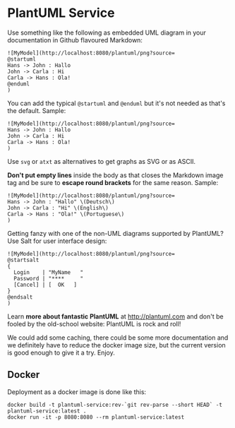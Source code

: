 # PlantUML Service

Use something like the following as embedded UML diagram in your documentation
in Github flavoured Markdown:

    ![MyModel](http://localhost:8080/plantuml/png?source=
    @startuml
    Hans -> John : Hallo
    John -> Carla : Hi
    Carla -> Hans : Ola!
    @enduml
    )

You can add the typical `@startuml` and `@enduml` but it's not needed as that's
the default. Sample:

    ![MyModel](http://localhost:8080/plantuml/png?source=
    Hans -> John : Hallo
    John -> Carla : Hi
    Carla -> Hans : Ola!
    )


Use `svg` or `atxt` as alternatives to get graphs as SVG or as ASCII.

**Don't put empty lines** inside the body as that closes the Markdown image tag
and be sure to **escape round brackets** for the same reason. Sample:

    ![MyModel](http://localhost:8080/plantuml/png?source=
    Hans -> John : "Hallo" \(Deutsch\)
    John -> Carla : "Hi" \(English\)
    Carla -> Hans : "Ola!" \(Portuguese\)
    )

Getting fanzy with one of the non-UML diagrams supported by PlantUML? Use Salt
for user interface design:

	![MyModel](http://localhost:8080/plantuml/png?source=
	@startsalt
	{
	  Login    | "MyName   "
	  Password | "****     "
	  [Cancel] | [  OK   ]
	}
	@endsalt
	)

Learn **more about fantastic PlantUML** at http://plantuml.com and don't be
fooled by the old-school website: PlantUML is rock and roll!

We could add some caching, there could be some more documentation and we
definitely have to reduce the docker image size, but the current version is
good enough to give it a try. Enjoy.

## Docker

Deployment as a docker image is done like this:

    docker build -t plantuml-service:rev-`git rev-parse --short HEAD` -t plantuml-service:latest .
    docker run -it -p 8080:8080 --rm plantuml-service:latest
